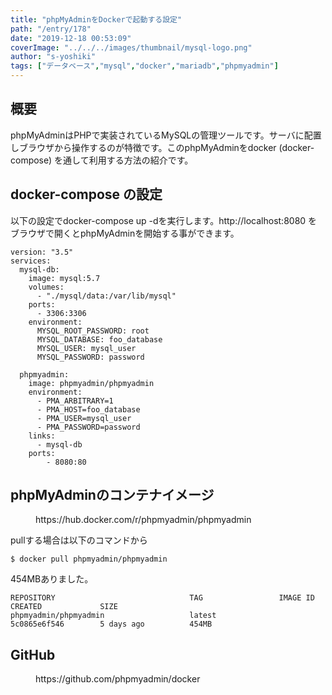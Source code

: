 ```yaml
---
title: "phpMyAdminをDockerで起動する設定"
path: "/entry/178"
date: "2019-12-18 00:53:09"
coverImage: "../../../images/thumbnail/mysql-logo.png"
author: "s-yoshiki"
tags: ["データベース","mysql","docker","mariadb","phpmyadmin"]
---
```


## 概要

phpMyAdminはPHPで実装されているMySQLの管理ツールです。サーバに配置しブラウザから操作するのが特徴です。このphpMyAdminをdocker (docker-compose) を通して利用する方法の紹介です。

## docker-compose の設定

以下の設定でdocker-compose up -dを実行します。http://localhost:8080 をブラウザで開くとphpMyAdminを開始する事ができます。

```
version: "3.5"
services:
  mysql-db:
    image: mysql:5.7
    volumes:
      - "./mysql/data:/var/lib/mysql"
    ports:
      - 3306:3306
    environment:
      MYSQL_ROOT_PASSWORD: root
      MYSQL_DATABASE: foo_database
      MYSQL_USER: mysql_user
      MYSQL_PASSWORD: password

  phpmyadmin:
    image: phpmyadmin/phpmyadmin
    environment:
      - PMA_ARBITRARY=1
      - PMA_HOST=foo_database
      - PMA_USER=mysql_user
      - PMA_PASSWORD=password
    links:
      - mysql-db
    ports:
        - 8080:80
```

## phpMyAdminのコンテナイメージ

<!-- wp:embed {"url":"https://hub.docker.com/r/phpmyadmin/phpmyadmin"} -->
<figure class="wp-block-embed"><div class="wp-block-embed__wrapper">
https://hub.docker.com/r/phpmyadmin/phpmyadmin
</div></figure>
<!-- /wp:embed -->

pullする場合は以下のコマンドから

```
$ docker pull phpmyadmin/phpmyadmin
```

454MBありました。

```
REPOSITORY                              TAG                 IMAGE ID            CREATED             SIZE
phpmyadmin/phpmyadmin                   latest              5c0865e6f546        5 days ago          454MB
```

## GitHub

<!-- wp:embed {"url":"https://github.com/phpmyadmin/docker"} -->
<figure class="wp-block-embed"><div class="wp-block-embed__wrapper">
https://github.com/phpmyadmin/docker
</div></figure>
<!-- /wp:embed -->